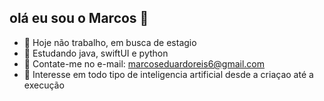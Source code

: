 ## olá eu sou o Marcos  👋

- 🔭 Hoje não trabalho, em busca de estagio 
- 🌱 Estudando java, swiftUI e python
- 👯 Contate-me no e-mail: marcoseduardoreis6@gmail.com
- 💬 Interesse em todo tipo de inteligencia artificial desde a criaçao até a execução
